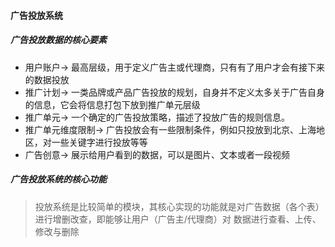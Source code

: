 #### 广告投放系统

##### 广告投放数据的核心要素

* 用户账户-> 最高层级，用于定义广告主或代理商，只有有了用户才会有接下来的数据投放
* 推广计划-> 一类品牌或产品广告投放的规划，自身并不定义太多关于广告自身的信息，它会将信息打包下放到推广单元层级
* 推广单元-> 一个确定的广告投放策略，描述了投放广告的规则信息。
* 推广单元维度限制-> 广告投放会有一些限制条件，例如只投放到北京、上海地区，对一些关键字进行投放等等
* 广告创意-> 展示给用户看到的数据，可以是图片、文本或者一段视频

##### 广告投放系统的核心功能
> 投放系统是比较简单的模块，其核心实现的功能就是对广告数据（各个表）进行增删改查，即能够让用户（广告主/代理商）对
数据进行查看、上传、修改与删除
